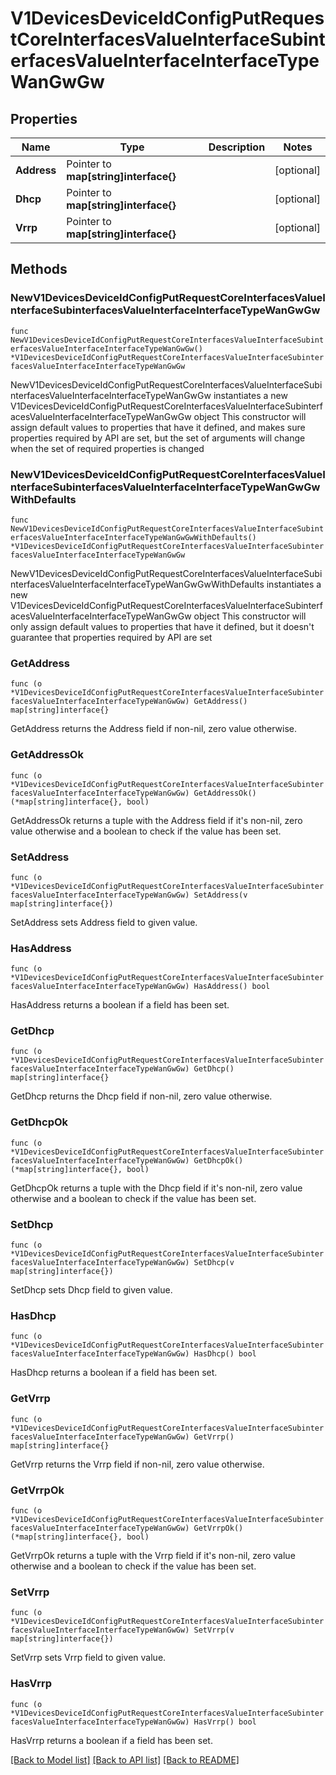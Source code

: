 # V1DevicesDeviceIdConfigPutRequestCoreInterfacesValueInterfaceSubinterfacesValueInterfaceInterfaceTypeWanGwGw

## Properties

Name | Type | Description | Notes
------------ | ------------- | ------------- | -------------
**Address** | Pointer to **map[string]interface{}** |  | [optional] 
**Dhcp** | Pointer to **map[string]interface{}** |  | [optional] 
**Vrrp** | Pointer to **map[string]interface{}** |  | [optional] 

## Methods

### NewV1DevicesDeviceIdConfigPutRequestCoreInterfacesValueInterfaceSubinterfacesValueInterfaceInterfaceTypeWanGwGw

`func NewV1DevicesDeviceIdConfigPutRequestCoreInterfacesValueInterfaceSubinterfacesValueInterfaceInterfaceTypeWanGwGw() *V1DevicesDeviceIdConfigPutRequestCoreInterfacesValueInterfaceSubinterfacesValueInterfaceInterfaceTypeWanGwGw`

NewV1DevicesDeviceIdConfigPutRequestCoreInterfacesValueInterfaceSubinterfacesValueInterfaceInterfaceTypeWanGwGw instantiates a new V1DevicesDeviceIdConfigPutRequestCoreInterfacesValueInterfaceSubinterfacesValueInterfaceInterfaceTypeWanGwGw object
This constructor will assign default values to properties that have it defined,
and makes sure properties required by API are set, but the set of arguments
will change when the set of required properties is changed

### NewV1DevicesDeviceIdConfigPutRequestCoreInterfacesValueInterfaceSubinterfacesValueInterfaceInterfaceTypeWanGwGwWithDefaults

`func NewV1DevicesDeviceIdConfigPutRequestCoreInterfacesValueInterfaceSubinterfacesValueInterfaceInterfaceTypeWanGwGwWithDefaults() *V1DevicesDeviceIdConfigPutRequestCoreInterfacesValueInterfaceSubinterfacesValueInterfaceInterfaceTypeWanGwGw`

NewV1DevicesDeviceIdConfigPutRequestCoreInterfacesValueInterfaceSubinterfacesValueInterfaceInterfaceTypeWanGwGwWithDefaults instantiates a new V1DevicesDeviceIdConfigPutRequestCoreInterfacesValueInterfaceSubinterfacesValueInterfaceInterfaceTypeWanGwGw object
This constructor will only assign default values to properties that have it defined,
but it doesn't guarantee that properties required by API are set

### GetAddress

`func (o *V1DevicesDeviceIdConfigPutRequestCoreInterfacesValueInterfaceSubinterfacesValueInterfaceInterfaceTypeWanGwGw) GetAddress() map[string]interface{}`

GetAddress returns the Address field if non-nil, zero value otherwise.

### GetAddressOk

`func (o *V1DevicesDeviceIdConfigPutRequestCoreInterfacesValueInterfaceSubinterfacesValueInterfaceInterfaceTypeWanGwGw) GetAddressOk() (*map[string]interface{}, bool)`

GetAddressOk returns a tuple with the Address field if it's non-nil, zero value otherwise
and a boolean to check if the value has been set.

### SetAddress

`func (o *V1DevicesDeviceIdConfigPutRequestCoreInterfacesValueInterfaceSubinterfacesValueInterfaceInterfaceTypeWanGwGw) SetAddress(v map[string]interface{})`

SetAddress sets Address field to given value.

### HasAddress

`func (o *V1DevicesDeviceIdConfigPutRequestCoreInterfacesValueInterfaceSubinterfacesValueInterfaceInterfaceTypeWanGwGw) HasAddress() bool`

HasAddress returns a boolean if a field has been set.

### GetDhcp

`func (o *V1DevicesDeviceIdConfigPutRequestCoreInterfacesValueInterfaceSubinterfacesValueInterfaceInterfaceTypeWanGwGw) GetDhcp() map[string]interface{}`

GetDhcp returns the Dhcp field if non-nil, zero value otherwise.

### GetDhcpOk

`func (o *V1DevicesDeviceIdConfigPutRequestCoreInterfacesValueInterfaceSubinterfacesValueInterfaceInterfaceTypeWanGwGw) GetDhcpOk() (*map[string]interface{}, bool)`

GetDhcpOk returns a tuple with the Dhcp field if it's non-nil, zero value otherwise
and a boolean to check if the value has been set.

### SetDhcp

`func (o *V1DevicesDeviceIdConfigPutRequestCoreInterfacesValueInterfaceSubinterfacesValueInterfaceInterfaceTypeWanGwGw) SetDhcp(v map[string]interface{})`

SetDhcp sets Dhcp field to given value.

### HasDhcp

`func (o *V1DevicesDeviceIdConfigPutRequestCoreInterfacesValueInterfaceSubinterfacesValueInterfaceInterfaceTypeWanGwGw) HasDhcp() bool`

HasDhcp returns a boolean if a field has been set.

### GetVrrp

`func (o *V1DevicesDeviceIdConfigPutRequestCoreInterfacesValueInterfaceSubinterfacesValueInterfaceInterfaceTypeWanGwGw) GetVrrp() map[string]interface{}`

GetVrrp returns the Vrrp field if non-nil, zero value otherwise.

### GetVrrpOk

`func (o *V1DevicesDeviceIdConfigPutRequestCoreInterfacesValueInterfaceSubinterfacesValueInterfaceInterfaceTypeWanGwGw) GetVrrpOk() (*map[string]interface{}, bool)`

GetVrrpOk returns a tuple with the Vrrp field if it's non-nil, zero value otherwise
and a boolean to check if the value has been set.

### SetVrrp

`func (o *V1DevicesDeviceIdConfigPutRequestCoreInterfacesValueInterfaceSubinterfacesValueInterfaceInterfaceTypeWanGwGw) SetVrrp(v map[string]interface{})`

SetVrrp sets Vrrp field to given value.

### HasVrrp

`func (o *V1DevicesDeviceIdConfigPutRequestCoreInterfacesValueInterfaceSubinterfacesValueInterfaceInterfaceTypeWanGwGw) HasVrrp() bool`

HasVrrp returns a boolean if a field has been set.


[[Back to Model list]](../README.md#documentation-for-models) [[Back to API list]](../README.md#documentation-for-api-endpoints) [[Back to README]](../README.md)


